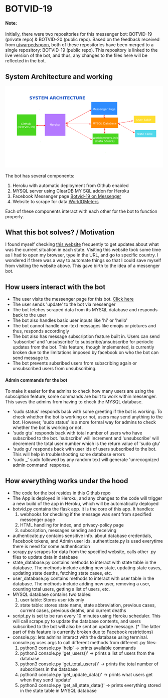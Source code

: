 # BOTVID-19

#### Note:
Initially, there were two repositories for this messenger bot: BOTVID-19 (private repo) & BOTVID-20 (public repo). Based on the feedback received from [u/warpedspoon](https://www.reddit.com/u/warpedspoon), both of these repositories have been merged to a single repository: BOTVID-19 (public repo). This repository is linked to the live version of the bot, and thus, any changes to the files here will be reflected in the bot.

## System Architecture and working
![](/images/sys_arc.png)

The bot has several components:
1. Heroku with automatic deployment from Github enabled
2. MYSQL server using ClearDB MY SQL addon for Heroku
3. Facebook Messenger page [Botvid-19 on Messenger](https://m.me/botvid19)
4. Website to scrape for data [WorldOMeters](https://www.worldometers.info/coronavirus/country/us/)

Each of these components interact with each other for the bot to function properly.

## What this bot solves? / Motivation
I found myself checking [this website](https://www.worldometers.info/coronavirus/country/us/) frequently to get updates about what was the current situation in each state. Visiting this website took some time as I had to open my browser, type in the URL, and go to specific country. I wondered if there was a way to automate things so that I could save myself from visiting the website above. This gave birth to the idea of a messenger bot.

## How users interact with the bot
* The user visits the messenger page for this bot. [Click here](https://m.me/botvid19)
* The user sends 'update' to the bot via messenger
* The bot fetches scraped data from its MYSQL database and responds back to the user
* The bot also handles basic user inputs like 'hi' or 'hello'
* The bot cannot handle non-text messages like emojis or pictures and thus, responds accordingly
* The bot also has message subscription feature built in. Users can send 'subscribe' and 'unsubscribe' to subscribe/unsubscribe for periodic updates from the bot. This feature, though implemented,  is currently broken due to the limitations imposed by facebook on who the bot can send message to.
* The bot prevents subsribed users from subscribing again or unsubscribed users from unsubscribing. 

#### Admin commands for the bot
To make it easier for the admins to check how many users are using the subsciption feature, some commands are built to work within messenger. This saves the admins from having to check the MYSQL database.
* 'sudo status' responds back with some greeting if the bot is working. To check whether the bot is working or not, users may send anything to the bot. However, 'sudo status'  is a more formal way for admins to check whether the bot is working or not.
* 'sudo gtu' responds back with total number of users who have subscribed to the bot. 'subscribe' will increment and 'unsubscribe' will decrement the total user number which is the return value of 'sudo gtu'
* 'sudo gu' responds back with user ids of users subscribed to the bot. This will help in troubleshooting some database errors
* 'sudo _' sudo followed by any random text will generate 'unrecognized admin command' response.

## How everything works under the hood
* The code for the bot resides in this Github repo
* The App is deployed in Heroku, and any changes to the code will trigger a new build of the app in Heroku, which will be automatically deployed
* botvid.py contains the flask app. It is the core of this app. It handles:
  1. webhooks for checking if the message was sent from specified messenger page
  2. HTML handling for index, and privacy-policy page
  3. subscription, messages sending and receiving
* authenticate.py contains sensitive info. about database credentials, Facebook tokens, and Admin user ids. authenticate.py is used everytime there is need for some authentication
* scrapy.py scrapes for data from the specified website, calls other .py files to update data in database
* state_database.py contains methods to interact with state table in the database. The methods include adding new state, updating state cases, updating state deaths, fetching state cases, etc.
* user_database.py contains methods to interact with user table in the database. The methods include adding new user, removing a user, counting total users, getting a list of users, etc.
* MYSQL database contains two tables:
  1. user table: Stores user ids only
  2. state table: stores state name, state abbreviation, previous cases, current cases, previous deaths, and current deaths
* script.py is set to be run every 10 minutes using Heroku scheduler. This will call scrape.py to update the database contents, and users subscribed to the bot will also be sent an update message. (* The latter part of this feature is currently broken due to Facebook restrictions)
* console.py: lets admins interact with the database using terminal. console.py uses args to call different methods from different .py files:
  1. python3 console.py 'help' -> prints available commands	     
  2. python3 console.py 'get_users()' -> prints a list of users from the database
  3. python3 console.py 'get_total_users()' -> prints the total number of subscribers in the database
  4. python3 console.py 'get_update_data()' -> prints what users get when they send 'update'
  5. python3 console.py 'get_all_state_data()' -> prints everything stored in the state table in MYSQL database
		   




